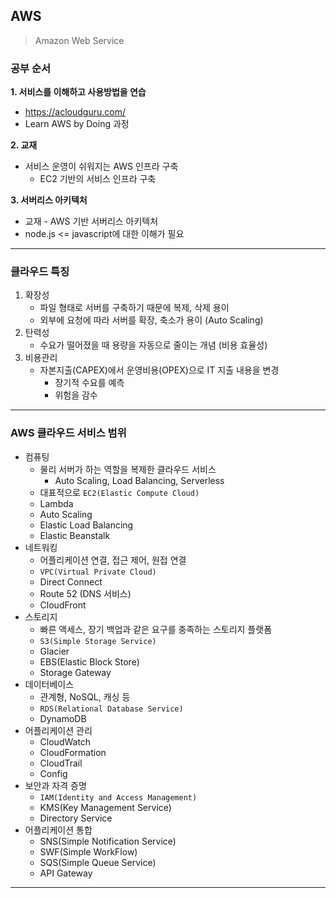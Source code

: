 ## AWS

> Amazon Web Service

### 공부 순서

**1. 서비스를 이해하고 사용방법을 연습**

- <a href=https://acloudguru.com/>https://acloudguru.com/</a>
- Learn AWS by Doing 과정

**2. 교재**

- 서비스 운영이 쉬워지는 AWS 인프라 구축
  - EC2 기반의 서비스 인프라 구축

**3. 서버리스 아키텍처**

- 교재 - AWS 기반 서버리스 아키텍처 
- node.js <= javascript에 대한 이해가 필요

---

### 클라우드 특징

1. 확장성
   - 파일 형태로 서버를 구축하기 때문에 복제, 삭제 용이
   - 외부에 요청에 따라 서버를 확장, 축소가 용이 (Auto Scaling)
2. 탄력성
   - 수요가 떨어졌을 때 용량을 자동으로 줄이는 개념 (비용 효율성)
3. 비용관리
   - 자본지출(CAPEX)에서 운영비용(OPEX)으로 IT 지출 내용을 변경
     - 장기적 수요를 예측
     - 위험을 감수

---

### AWS 클라우드 서비스 범위

- 컴퓨팅
  - 물리 서버가 하는 역할을 복제한 클라우드 서비스
    - Auto Scaling, Load Balancing, Serverless
  - 대표적으로 `EC2(Elastic Compute Cloud)`
  - Lambda
  - Auto Scaling
  - Elastic Load Balancing
  - Elastic Beanstalk
- 네트워킹
  - 어플리케이션 연결, 접근 제어, 원접 연결
  - `VPC(Virtual Private Cloud)`
  - Direct Connect
  - Route 52 (DNS 서비스)
  - CloudFront
- 스토리지
  - 빠른 액세스, 장기 백업과 같은 요구를 충족하는 스토리지 플랫폼
  - `S3(Simple Storage Service)`
  - Glacier
  - EBS(Elastic Block Store)
  - Storage Gateway
- 데이터베이스
  - 관계형, NoSQL, 캐싱 등 
  - `RDS(Relational Database Service)`
  - DynamoDB
- 어플리케이션 관리
  - CloudWatch
  - CloudFormation
  - CloudTrail
  - Config
- 보안과 자격 증명
  - `IAM(Identity and Access Management)`
  - KMS(Key Management Service)
  - Directory Service
- 어플리케이션 통합
  - SNS(Simple Notification Service)
  - SWF(Simple WorkFlow)
  - SQS(Simple Queue Service)
  - API Gateway

---



